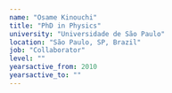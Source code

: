 ```yaml
---
name: "Osame Kinouchi"
title: "PhD in Physics"
university: "Universidade de São Paulo"
location: "São Paulo, SP, Brazil"
job: "Collaborator"
level: ""
yearsactive_from: 2010
yearsactive_to: ""
---
```

